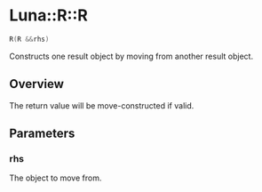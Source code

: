 # Luna::R::R

```c++
R(R &&rhs)
```

Constructs one result object by moving from another result object. 

## Overview
The return value will be move-constructed if valid. 

## Parameters
### rhs
The object to move from. 

